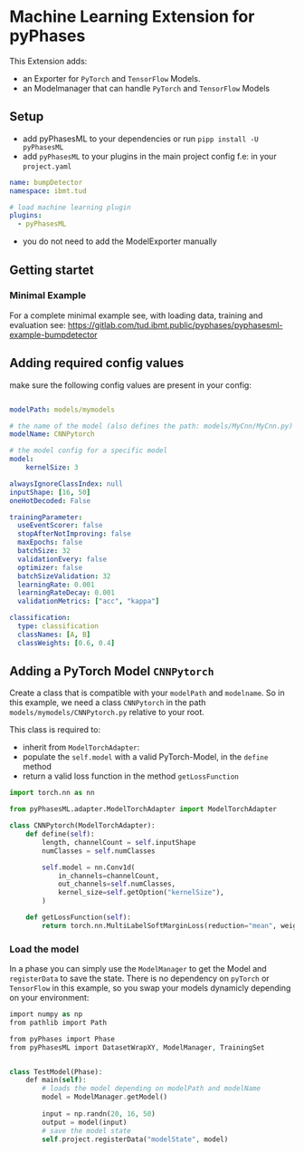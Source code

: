 # Machine Learning Extension for pyPhases

This Extension adds:
- an Exporter for `PyTorch` and `TensorFlow` Models.
- an Modelmanager that can handle `PyTorch` and `TensorFlow` Models


## Setup

- add pyPhasesML to your dependencies or run `pipp install -U pyPhasesML`
- add `pyPhasesML` to your plugins in the main project config f.e: in your `project.yaml`
```yaml
name: bumpDetector
namespace: ibmt.tud

# load machine learning plugin
plugins:
  - pyPhasesML
```
- you do not need to add the ModelExporter manually


## Getting startet


### Minimal Example

For a complete minimal example see, with loading data, training and evaluation see:
https://gitlab.com/tud.ibmt.public/pyphases/pyphasesml-example-bumpdetector


## Adding required config values

make sure the following config values are present in your config:

```yaml

modelPath: models/mymodels

# the name of the model (also defines the path: models/MyCnn/MyCnn.py)
modelName: CNNPytorch

# the model config for a specific model
model:
    kernelSize: 3

alwaysIgnoreClassIndex: null
inputShape: [16, 50]
oneHotDecoded: False

trainingParameter:
  useEventScorer: false
  stopAfterNotImproving: false
  maxEpochs: false
  batchSize: 32
  validationEvery: false
  optimizer: false
  batchSizeValidation: 32
  learningRate: 0.001
  learningRateDecay: 0.001
  validationMetrics: ["acc", "kappa"]

classification:
  type: classification
  classNames: [A, B]
  classWeights: [0.6, 0.4]
```

## Adding a PyTorch Model `CNNPytorch`

Create a class that is compatible with your `modelPath` and `modelname`. So in this example, we need a class `CNNPytorch` in the path `models/mymodels/CNNPytorch.py` relative to your root. 

This class is required to:
- inherit from `ModelTorchAdapter`:
- populate the `self.model` with a valid PyTorch-Model, in the `define` method
- return a valid loss function in the method `getLossFunction`

```python
import torch.nn as nn

from pyPhasesML.adapter.ModelTorchAdapter import ModelTorchAdapter

class CNNPytorch(ModelTorchAdapter):
    def define(self):
        length, channelCount = self.inputShape
        numClasses = self.numClasses

        self.model = nn.Conv1d(
            in_channels=channelCount, 
            out_channels=self.numClasses,
            kernel_size=self.getOption("kernelSize"),
        )

    def getLossFunction(self):
        return torch.nn.MultiLabelSoftMarginLoss(reduction="mean", weight=self.weightTensors)

```

### Load the model

In a phase you can simply use the `ModelManager` to get the Model and `registerData` to save the state. There is no dependency on `pyTorch` or `TensorFlow` in this example, so you swap your models dynamicly depending on your environment:

```php
import numpy as np
from pathlib import Path

from pyPhases import Phase
from pyPhasesML import DatasetWrapXY, ModelManager, TrainingSet


class TestModel(Phase):
    def main(self):
        # loads the model depending on modelPath and modelName
        model = ModelManager.getModel()
        
        input = np.randn(20, 16, 50)        
        output = model(input)
        # save the model state
        self.project.registerData("modelState", model)
```
